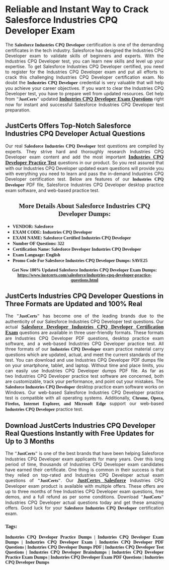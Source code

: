 <h1><strong>Reliable and Instant Way to Crack Salesforce Industries CPQ Developer Exam</strong></h1>

<p style="text-align: justify;">The <span style="font-family:Georgia,serif;"><strong>Salesforce Industries CPQ Developer</strong></span> certification is one of the demanding certificates in the tech industry. Salesforce has designed the Industries CPQ Developer exam to validate skills of beginners and experts. With the Industries CPQ Developer test, you can learn new skills and level up your expertise. To get Salesforce Industries CPQ Developer certified, you need to register for the Industries CPQ Developer exam and put all efforts to crack this challenging Industries CPQ Developer certification exam. No doubt the <span style="font-family:Georgia,serif;"><strong> Industries CPQ Developer</strong></span> credential is very valuable that will help you achieve your career objectives. If you want to clear the Industries CPQ Developer test, you have to prepare well from updated resources. Get help from <span style="font-size:14px;"><span style="font-family:Georgia,serif;"><strong>&quot;JustCerts&quot;</strong></span></span> updated&nbsp;<a href="https://www.justcerts.com/salesforce/industries-cpq-developer-practice-questions.html"><span style="font-size:16px;"><span style="font-family:Georgia,serif;"><strong>Industries CPQ Developer Exam Questions</strong></span></span></a> right now for instant and successful Salesforce Industries CPQ Developer test preparation.</p>

<h2><strong>JustCerts Offers Top-Notch Salesforce Industries CPQ Developer Actual Questions&nbsp;</strong></h2>

<p style="text-align: justify;">Our real <span style="font-family:Georgia,serif;"><strong>Salesforce Industries CPQ Developer</strong></span> test questions are compiled by experts. They strive hard and thoroughly research Industries CPQ Developer exam content and add the most important&nbsp;<a href="https://www.justcerts.com/salesforce/industries-cpq-developer-practice-questions.html"><span style="font-size:16px;"><span style="font-family:Georgia,serif;"><strong>Industries CPQ Developer Practice Test</strong></span></span></a> questions in our product. So you rest assured that with our Industries CPQ Developer updated exam questions will provide you with everything you need to learn and pass the in-demand Industries CPQ Developer certification test. Below are features of our<span style="font-family:Georgia,serif;"><strong>&nbsp;Industries CPQ Developer</strong></span> PDF file, Salesforce Industries CPQ Developer desktop practice exam software, and web-based practice test.</p>

<h2 style="text-align: center;"><strong><span style="font-family:Georgia,serif;">More Details About Salesforce Industries CPQ Developer Dumps:</span></strong></h2>

<ul>
	<li style="text-align: justify;"><span style="font-size:14px;"><span style="font-family:Georgia,serif;"><strong>VENDOR: Salesforce</strong></span></span></li>
	<li style="text-align: justify;"><span style="font-size:14px;"><span style="font-family:Georgia,serif;"><strong>EXAM CODE: Industries CPQ Developer</strong></span></span></li>
	<li style="text-align: justify;"><span style="font-size:14px;"><span style="font-family:Georgia,serif;"><strong>EXAM NAME: Salesforce Certified Industries CPQ Developer</strong></span></span></li>
	<li style="text-align: justify;"><span style="font-size:14px;"><span style="font-family:Georgia,serif;"><strong>Number OF Questions: 322</strong></span></span></li>
	<li style="text-align: justify;"><span style="font-size:14px;"><span style="font-family:Georgia,serif;"><strong>Certification Name: Salesforce Developer Industries CPQ Developer</strong></span></span></li>
	<li style="text-align: justify;"><span style="font-size:14px;"><span style="font-family:Georgia,serif;"><strong>Exam Language: English</strong></span></span></li>
	<li style="text-align: justify;"><span style="font-size:14px;"><span style="font-family:Georgia,serif;"><strong>Promo Code For Salesforce Industries CPQ Developer Dumps: SAVE25</strong></span></span></li>
</ul>

<p style="text-align: center;"><strong><span style="font-family:Georgia,serif;"><span style="font-size:14px;">Get Now 100% Updated Salesforce Industries CPQ Developer Exam Dumps:</span> <a href="https://www.justcerts.com/salesforce/industries-cpq-developer-practice-questions.html">https://www.justcerts.com/salesforce/industries-cpq-developer-practice-questions.html</a></span></strong></p>

<h2><strong>JustCerts Industries CPQ Developer Questions in Three Formats are Updated and 100% Real</strong></h2>

<p style="text-align: justify;">The <span style="font-size:14px;"><span style="font-family:Georgia,serif;"><strong>&quot;JustCerts&quot;</strong></span></span> has become one of the leading brands due to the authenticity of our Salesforce Industries CPQ Developer test questions. Our actual <a href="https://www.justcerts.com/salesforce/salesforce-developer-certification-exams.html"><span style="font-size:16px;"><span style="font-family:Georgia,serif;"><strong>Salesforce Developer Industries CPQ Developer&nbsp;Certification Exam</strong></span></span></a> questions are available in three user-friendly formats. These formats are Industries CPQ Developer PDF questions, desktop practice exam software, and a web-based Industries CPQ Developer practice test. All three formats of our <strong><span style="font-family:Georgia,serif;"> Industries CPQ Developer</span></strong> exam practice material carry questions which are updated, actual, and meet the current standards of the test. You can download and use Industries CPQ Developer PDF dumps file on your smartphone, tablet, and laptop. Without time and place limits, you can easily use Industries CPQ Developer dumps PDF file. As far as two&nbsp;Industries CPQ Developer practice test software are concerned, both are customizable, track your performance, and point out your mistakes. The <span style="font-family:Georgia,serif;"><strong>Salesforce Industries CPQ Developer</strong></span> desktop practice exam software works on Windows. Our web-based Salesforce Industries CPQ Developer practice test is compatible with all operating systems. Additionally, <span style="font-family:Georgia,serif;"><strong>Chrome, Opera, Firefox, Internet Explorer, and Microsoft Edge</strong></span> support our web-based <span style="font-family:Georgia,serif;"><strong>Industries CPQ Developer </strong></span> practice test.</p>

<h2><strong>Download JustCerts Industries CPQ Developer Real Questions Instantly with Free Updates for Up to 3 Months</strong></h2>

<p style="text-align: justify;">The <span style="font-family:Georgia,serif;"><span style="font-size:14px;"><strong>&quot;JustCerts&quot;</strong></span></span> is one of the best brands that have been helping Salesforce Industries CPQ Developer exam applicants for many years. Over this long period of time, thousands of Industries CPQ Developer exam candidates have earned their certificate. One thing is common in their success is that they relied on top-rated and&nbsp;Industries CPQ Developer actual exam questions of <span style="font-family:Georgia,serif;"><span style="font-size:14px;"><strong>&quot;JustCerts&quot;</strong></span></span>. Our <a href="https://www.justcerts.com/salesforce-certification-exams.html"><span style="font-size:16px;"><span style="font-family:Georgia,serif;"><strong>JustCertrs Salesforce</strong></span></span></a> Industries CPQ Developer exam product is available with multiple offers. These offers are up to three months of free&nbsp;Industries CPQ Developer exam questions, free demos, and a full refund as per some conditions. Download <span style="font-family:Georgia,serif;"><span style="font-size:14px;"><strong>&quot;JustCerts&quot;</strong></span></span> Industries CPQ Developer actual questions today and get these amazing offers. Good luck for your <span style="font-family:Georgia,serif;"><strong>Salesforce Industries CPQ Developer</strong></span> certification exam.</p>

<h3 style="text-align: justify;"><span style="font-family:Georgia,serif;"><strong>Tags:</strong></span></h3>

<p style="text-align: justify;"><span style="font-family:Georgia,serif;"><strong>Industries CPQ Developer Practice Dumps | Industries CPQ Developer Exam Dumps | Industries CPQ Developer Exam | Industries CPQ Developer PDF Questions | Industries CPQ Developer Dumps PDF | Industries CPQ Developer Test Questions | Industries CPQ Developer Braindumps | Industries CPQ Developer Practice Exam Dumps | Industries CPQ Developer Exam PDF Questions | Industries CPQ Developer Dumps</strong></span></p>
